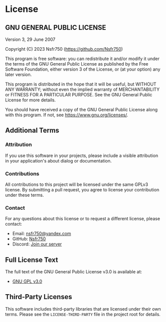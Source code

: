 # License

## GNU GENERAL PUBLIC LICENSE
Version 3, 29 June 2007

Copyright (C) 2023 Nsfr750 (https://github.com/Nsfr750)

This program is free software: you can redistribute it and/or modify
it under the terms of the GNU General Public License as published by
the Free Software Foundation, either version 3 of the License, or
(at your option) any later version.

This program is distributed in the hope that it will be useful,
but WITHOUT ANY WARRANTY; without even the implied warranty of
MERCHANTABILITY or FITNESS FOR A PARTICULAR PURPOSE.  See the
GNU General Public License for more details.

You should have received a copy of the GNU General Public License
along with this program.  If not, see <https://www.gnu.org/licenses/>.

## Additional Terms

### Attribution
If you use this software in your projects, please include a visible attribution in your application's about dialog or documentation.

### Contributions
All contributions to this project will be licensed under the same GPLv3 license. By submitting a pull request, you agree to license your contribution under these terms.

### Contact
For any questions about this license or to request a different license, please contact:

- Email: nsfr750@yandex.com
- GitHub: [Nsfr750](https://github.com/Nsfr750)
- Discord: [Join our server](https://discord.gg/ryqNeuRYjD)

## Full License Text
The full text of the GNU General Public License v3.0 is available at:
- [GNU GPL v3.0](https://www.gnu.org/licenses/gpl-3.0.en.html)

## Third-Party Licenses
This software includes third-party libraries that are licensed under their own terms. Please see the `LICENSE-THIRD-PARTY` file in the project root for details.
